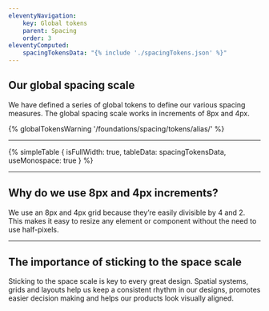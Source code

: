 ```yaml
---
eleventyNavigation:
    key: Global tokens
    parent: Spacing
    order: 3
eleventyComputed:
    spacingTokensData: "{% include './spacingTokens.json' %}"
---
```

## Our global spacing scale

We have defined a series of global tokens to define our various spacing measures. The global spacing scale works in increments of 8px and 4px.

{% globalTokensWarning '/foundations/spacing/tokens/alias/' %}

---

{% simpleTable {
    isFullWidth: true,
    tableData: spacingTokensData,
    useMonospace: true
} %}

---
## Why do we use 8px and 4px increments?

We use an 8px and 4px grid because they’re easily divisible by 4 and 2. This makes it easy to resize any element or component without the need to use half-pixels.

---

## The importance of sticking to the space scale

Sticking to the space scale is key to every great design. Spatial systems, grids and layouts help us keep a consistent rhythm in our designs, promotes easier decision making and helps our products look visually aligned.
